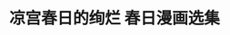 ---
logo: images/凉宫春日的绚烂 春日漫画选集.jpg
title: 凉宫春日的绚烂 春日漫画选集
subTitle: 暂无资源，如果你拥有该资源，可点击此处向我们提交反馈

category: 官方同人集

hasResource: false
---